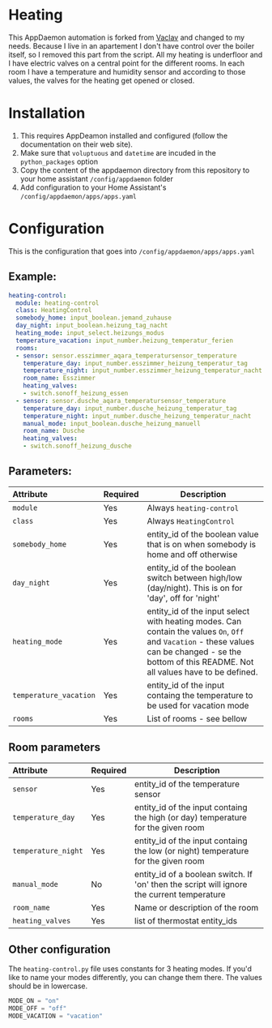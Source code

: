 # Heating

This AppDaemon automation is forked from [Vaclav](https://github.com/bruxy70/Heating "https://github.com/bruxy70/Heating") and changed to my needs.
Because I live in an apartement I don't have control over the boiler itself, so I removed this part from the script.
All my heating is underfloor and I have electric valves on a central point for the different rooms.
In each room I have a temperature and humidity sensor and according to those values, the valves for the heating get opened or closed.

# Installation

1. This requires AppDeamon installed and configured (follow the documentation on their web site).
2. Make sure that `voluptuous` and `datetime` are incuded in the `python_packages` option
3. Copy the content of the appdaemon directory from this repository to your home assistant `/config/appdaemon` folder
4. Add configuration to your Home Assistant's `/config/appdaemon/apps/apps.yaml`


# Configuration

This is the configuration that goes into `/config/appdaemon/apps/apps.yaml`

## Example:
```yaml
heating-control:
  module: heating-control
  class: HeatingControl
  somebody_home: input_boolean.jemand_zuhause
  day_night: input_boolean.heizung_tag_nacht
  heating_mode: input_select.heizungs_modus
  temperature_vacation: input_number.heizung_temperatur_ferien
  rooms:
  - sensor: sensor.esszimmer_aqara_temperatursensor_temperature
    temperature_day: input_number.esszimmer_heizung_temperatur_tag
    temperature_night: input_number.esszimmer_heizung_temperatur_nacht
    room_name: Esszimmer
    heating_valves:
    - switch.sonoff_heizung_essen
  - sensor: sensor.dusche_aqara_temperatursensor_temperature
    temperature_day: input_number.dusche_heizung_temperatur_tag
    temperature_night: input_number.dusche_heizung_temperatur_nacht
    manual_mode: input_boolean.dusche_heizung_manuell
    room_name: Dusche
    heating_valves:
    - switch.sonoff_heizung_dusche
```

## Parameters:
|Attribute |Required|Description
|:----------|----------|------------
| `module` | Yes | Always `heating-control`
| `class` | Yes | Always `HeatingControl`
| `somebody_home` | Yes | entity_id of the boolean value that is on when somebody is home and off otherwise
| `day_night` | Yes | entity_id of the boolean switch between high/low (day/night). This is on for 'day', off for 'night'
| `heating_mode` | Yes | entity_id of the input select with heating modes. Can contain the values `On`, `Off` and `Vacation` - these values can be changed - se the bottom of this README. Not all values have to be defined.
| `temperature_vacation` | Yes | entity_id of the input containg the temperature to be used for vacation mode
| `rooms` | Yes | List of rooms - see bellow

## Room parameters
|Attribute |Required|Description
|:----------|----------|------------
| `sensor` | Yes | entity_id of the temperature sensor
| `temperature_day` | Yes | entity_id of the input containg the high (or day) temperature for the given room
| `temperature_night` | Yes | entity_id of the input containg the low (or night) temperature for the given room
| `manual_mode` | No | entity_id of a boolean switch. If 'on' then the script will ignore the current temperature
| `room_name` | Yes | Name or description of the room
| `heating_valves` | Yes | list of thermostat entity_ids


## Other configuration
The `heating-control.py` file uses constants for 3 heating modes. If you'd like to name your modes differently, you can change them there. The values should be in lowercase.
```python
MODE_ON = "on"
MODE_OFF = "off"
MODE_VACATION = "vacation"
```
